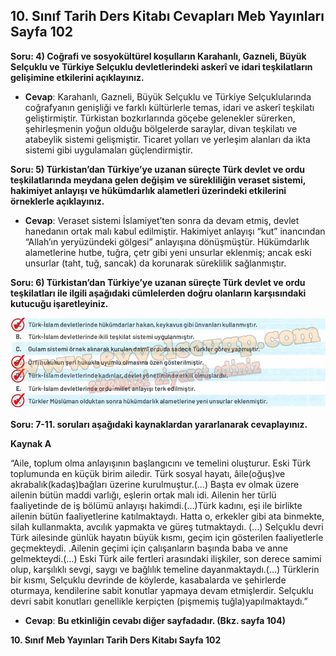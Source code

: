 ## 10. Sınıf Tarih Ders Kitabı Cevapları Meb Yayınları Sayfa 102

**Soru: 4) Coğrafi ve sosyokültürel koşulların Karahanlı, Gazneli, Büyük Selçuklu ve Türkiye Selçuklu devletlerindeki askerî ve idari teşkilatların gelişimine etkilerini açıklayınız.**

* **Cevap**: Karahanlı, Gazneli, Büyük Selçuklu ve Türkiye Selçuklularında coğrafyanın genişliği ve farklı kültürlerle temas, idari ve askerî teşkilatı geliştirmiştir. Türkistan bozkırlarında göçebe gelenekler sürerken, şehirleşmenin yoğun olduğu bölgelerde saraylar, divan teşkilatı ve atabeylik sistemi gelişmiştir. Ticaret yolları ve yerleşim alanları da ikta sistemi gibi uygulamaları güçlendirmiştir.

**Soru: 5) Türkistan’dan Türkiye’ye uzanan süreçte Türk devlet ve ordu teşkilatlarında meydana gelen değişim ve sürekliliğin veraset sistemi, hakimiyet anlayışı ve hükümdarlık alametleri üzerindeki etkilerini örneklerle açıklayınız.**

* **Cevap**: Veraset sistemi İslamiyet’ten sonra da devam etmiş, devlet hanedanın ortak malı kabul edilmiştir. Hakimiyet anlayışı “kut” inancından “Allah’ın yeryüzündeki gölgesi” anlayışına dönüşmüştür. Hükümdarlık alametlerine hutbe, tuğra, çetr gibi yeni unsurlar eklenmiş; ancak eski unsurlar (taht, tuğ, sancak) da korunarak süreklilik sağlanmıştır.

**Soru: 6) Türkistan’dan Türkiye’ye uzanan süreçte Türk devlet ve ordu teşkilatları ile ilgili aşağıdaki cümlelerden doğru olanların karşısındaki kutucuğu işaretleyiniz.**

![](./image1.webp)

**Soru: 7-11. soruları aşağıdaki kaynaklardan yararlanarak cevaplayınız.**

**Kaynak A**

“Aile, toplum olma anlayışının başlangıcını ve temelini oluşturur. Eski Türk toplumunda en küçük birim ailedir. Türk sosyal hayatı, âile(oğuş)ve akrabalık(kadaş)bağları üzerine kurulmuştur.(…) Başta ev olmak üzere ailenin bütün maddi varlığı, eşlerin ortak malı idi. Ailenin her türlü faaliyetinde de iş bölümü anlayışı hakimdi.(…)Türk kadını, eşi ile birlikte ailenin bütün faaliyetlerine katılmaktaydı. Hatta o, erkekler gibi ata binmekte, silah kullanmakta, avcılık yapmakta ve güreş tutmaktaydı. (…) Selçuklu devri Türk ailesinde günlük hayatın büyük kısmı, geçim için gösterilen faaliyetlerle geçmekteydi. .Ailenin geçimi için çalışanların başında baba ve anne gelmekteydi.(…) Eski Türk aile fertleri arasındaki ilişkiler, son derece samimi olup, karşılıklı sevgi, saygı ve bağlılık temeline dayanmaktaydı.(…) Türklerin bir kısmı, Selçuklu devrinde de köylerde, kasabalarda ve şehirlerde oturmaya, kendilerine sabit konutlar yapmaya devam etmişlerdir. Selçuklu devri sabit konutları genellikle kerpiçten (pişmemiş tuğla)yapılmaktaydı.”

* **Cevap**: **Bu etkinliğin cevabı diğer sayfadadır. (Bkz. sayfa 104)**

**10. Sınıf Meb Yayınları Tarih Ders Kitabı Sayfa 102**